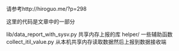 请参考http://hiroguo.me/?p=298

这里的代码是文章中的一部分


lib/data_report_with_sysv.py  共享内存上报的库
helper/  一些辅助函数
collect_itil_value.py  从本机共享内存读取数据然后上报到数据接收端




